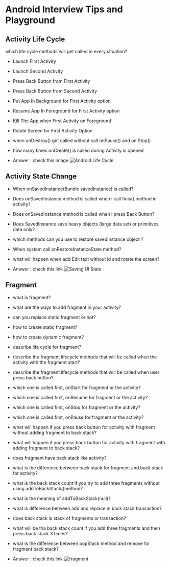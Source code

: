 # Android Interview Tips and Playground

## Activity Life Cycle 
  which life cycle methods will get called in every situation?
  - Launch First Activity
  - Launch Second Activity
  - Press Back Button from First Activity
  - Press Back Button from Second Activity
  - Put App In Background for First Activity option
  - Resume App In Foreground for First Activity option
  - Kill The App when First Activity on Foreground
  - Rotate Screen for  First Activity Option
  - when onDestroy() get called without call onPause() and on Stop()
  - how many times onCreate() is called during Activity is opened
  
  - Answer : check this image ![Android Life Cycle](https://media.geeksforgeeks.org/wp-content/uploads/20191125165133/Activity-Lifecycle-in-Android.jpg)
  
 ## Activity State Change
 - When onSavedInstance(Bundle savedInstance) is called?
 - Does onSavedInstance method is called when i call finis() method in activity?
 - Does onSavedInstance method is called when i press Back Button?
 - Does SavedInstance save heavy objects (large data set) or primitives data only?
 - which methods can you use to restore savedInstance object ?
 - When system call onRestoreInstanceState method?
 - what will happen when add Edit text without id and rotate the screen?
 
 - Answer : check this link ![Saving UI State](https://developer.android.com/guide/components/activities/activity-lifecycle#java)
  
  ## Fragment
  - what is fragment?
  - what are the ways to add fragment in your activity?
  - can you replace static fragment or not?
  - how to create static fragment?
  - how to create dynamic fragment?
  - describe life cycle for fragment?
  - describe the fragment lifecycle methods that will be called when the activity with the fragment start?
  - describe the fragment lifecycle methods that will be called when user press back button?
  - which one is called  first, onStart for fragment or the activity?
  - which one is called  first, onResume for fragment or the activity?
  - which one is called  first, onStop for fragment or the activity?
  - which one is called  first, onPause for fragment or the activity?
  - what will happen if you press back button for activity with fragment without adding fragment to back stack?
  - what will happen if you press back button for activity with fragment with adding fragment to back stack?
  - does fragment have back stack like activity?
  - what is the difference between back stack for fragment and back stack for activity?
  - what is the back stack count if you try to add three fragments without using addToBackStack()method?
  - what is the meaning of addToBackStack(null)?
  - what is difference between add and replace in back stack transaction?
  - does back stack is stack of fragments or transaction?
  - what will be tha back stack count if you add three fragments and then press back stack 3 times?
  - what is the difference between popStack method and remove for fragment back stack?
 
 
 
 
  - Answer : check this link ![fragment](https://www.youtube.com/watch?v=NCaomVCURDM&list=PLfuE3hOAeWhZDH-wHD0BJsJl7PpEW-wN8&index=1)